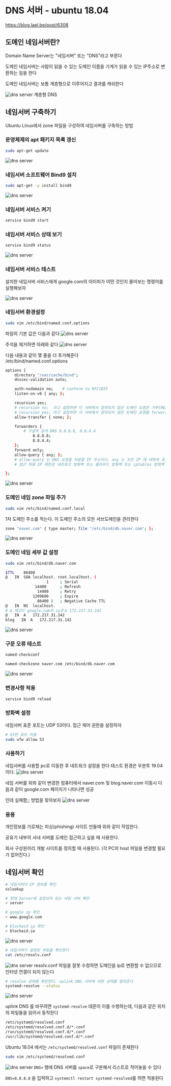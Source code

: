 # DNS 서버 - ubuntu 18.04

<https://blog.lael.be/post/6308>

## 도메인 네임서버란?

Domain Name Server는 "네임서버" 또는 "DNS"라고 부른다

도메인 네임서버는 사람이 읽을 수 있는 도메인 이름을 기계가 읽을 수 있는 IP주소로 변환하는 일을 한다

도메인 네임서버는 보통 계층형으로 이루어지고 결과를 캐쉬한다

![dns server](./imgs/dnsserver4.png)
계층형 DNS

## 네임서버 구축하기

Ubuntu Linux에서 zone 파일을 구성하여 네임서버를 구축하는 방법

### 운영체제의 apt 패키지 목록 갱신

```bash
sudo apt-get update
```

![dns server](./imgs/dnsserver5.png)

### 네임서버 소프트웨어 Bind9 설치

```bash
sudo apt-get -y install bind9
```

![dns server](./imgs/dnsserver6.png)

### 네임서버 서비스 켜기

```bash
service bind9 start
```

### 네임서버 서비스 상태 보기

```bash
service bind9 status
```

![dns server](./imgs/dnsserver7.png)

### 네임서버 서비스 테스트

설치한 네임서버 서비스에게 google.com의 아이피가 어떤 것인지 물어보는 명령어를 실행해보자

![dns server](./imgs/dnsserver8.png)

### 네임서버 환경설정

```bash
sudo vim /etc/bind/named.conf.options
```

파일의 기본 값은 다음과 같다
![dns server](./imgs/dnsserver9.png)

주석을 제거하면 아래와 같다
![dns server](./imgs/dnsserver10.png)

다음 내용과 같이 몇 줄을 더 추가해준다  
/etc/bind/named.conf.options

```bash
options {
    directory "/var/cache/bind";
    dnssec-validation auto;

    auth-nxdomain no;    # conform to RFC1035
    listen-on-v6 { any; };

    recursion yes;
    # recursion no;  라고 설정하면 이 서버에서 정의되지 않은 도메인 요청은 거부(REFUSE)한다. 이 경우 forward 관련 구문은 무시된다.
    # recursion yes; 라고 설정하면 이 서버에서 정의되지 않은 도메인 요청을 forwarders 서버에 전달하고 결과를 알려준다. 일반적으로 recursion yes를 많이 사용한다
    allow-transfer { none; };

    forwarders {
        # 구글의 공개 DNS 8.8.8.8, 8.8.4.4
            8.8.8.8;
            8.8.4.4;
    };
    forward only;
    allow-query { any; };
    # allow-query 는 DNS 요청을 허용할 IP 주소이다. any 는 모든 IP 에 대하여 호출 허용한다는 뜻.
    # 접근 허용 IP 제한은 네트워크 방화벽 또는 클라우드 방화벽 또는 iptables 방화벽 등에서 적절히 설정하자. (udp 53번 포트)

};
```

![dns server](./imgs/dnsserver11.png)

### 도메인 네임 zone 파일 추가

```bash
sudo vim /etc/bind/named.conf.local
```

1차 도메인 주소를 적는다. 이 도메인 주소의 모든 서브도메인을 관리한다

```bash
zone "naver.com" { type master; file "/etc/bind/db.naver.com"; };
```

![dns server](./imgs/dnsserver12.png)

### 도메인 네임 세부 값 설정

```bash
sudo vim /etc/bind/db.naver.com
```

```bash
$TTL    86400
@   IN  SOA localhost. root.localhost. (
                  1     ; Serial
             14400      ; Refresh
              14400     ; Retry
            1209600     ; Expire
              86400 )   ; Negative Cache TTL
@   IN  NS  localhost.
# A 레코드 google.com의 ip주소 172.217.31.142
@   IN  A   172.217.31.142
blog   IN  A   172.217.31.142
```

![dns server](./imgs/dnsserver15.png)

### 구문 오류 테스트

```bash
named-checkconf

named-checkzone naver.com /etc/bind/db.naver.com
```

![dns server](./imgs/dnsserver13.png)

### 변경사항 적용

```bash
service bind9 reload
```

### 방화벽 설정

네임서버 표준 포트는 UDP 53이다. 접근 제어 권한을 설정하자

```bash
# 53번 포트 허용
sudo ufw allow 53
```

### 사용하기

네임서버를 사용할 pc로 이동한 후 네트워크 설정을 한다
테스트 환경은 우분투 19.04이다.
![dns server](./imgs/dnsserver14.png)

네임 서버를 위와 같이 변경한 컴퓨터에서 naver.com 및 blog.naver.com 이동시 다음과 같이 google.com 페이지가 나타나면 성공

인데 실패함;;
방법을 찾아보자
![dns server](./imgs/dnsserver16.png)

### 응용

개인정보를 가로채는 피싱(phishing) 사이트 만들때 위와 같이 작업한다.

공유기 내부의 사내 서버를 도메인 접근하고 싶을 때 사용한다.

회사 구성원끼리 개발 사이트를 정의할 때 사용된다. (각 PC의 host 파일을 변경할 필요가 없어진다.)

## 네임서버 확인

```bash
# 네임서버의 IP 정보를 확인
nslookup

# 현재 Server에 설정되어 있는 네임 서버 확인
> server

# google ip 확인
> www.google.com

# blochaid ip 확인
> blochaid.io
```

![dns server](./imgs/dnsserver.png)

```bash
# 네임서버가 설정된 파일을 확인한다
cat /etc/resolv.conf
```

![dns server](./imgs/dnsserver1.png)
resolv.conf 파일을 잘못 수정하면 도메인을 ip로 변환할 수 없으므로 인터넷 연결이 되지 않는다

```bash
# resolve 상태를 확인한다. uplink DNS 서버에 대한 상태를 알려준다
systemd-resolve --status
```

![dns server](./imgs/dnsserver2.png)

uplink DNS 를 바꾸려면 `systemd-resolve` 데몬이 이를 수행하는데, 다음과 같은 위치의 파일들을 읽어서 동작한다

```bash
/etc/systemd/resolved.conf
/etc/systemd/resolved.conf.d/*.conf
/run/systemd/resolved.conf.d/*.conf
/usr/lib/systemd/resolved.conf.d/*.conf
```

Ubuntu 18.04 에서는 `/etc/systemd/resolved.conf` 파일이 존재한다

```bash
sudo vim /etc/systemd/resolved.conf
```

![dns server](./imgs/dnsserver3.png)
`DNS=` 행에 DNS 서버를 `space`로 구분해서 리스트로 적어놓을 수 있다

`DNS=8.8.8.8` 을 입력하고 `systemctl restart systemd-resolved`를 하면 적용된다
